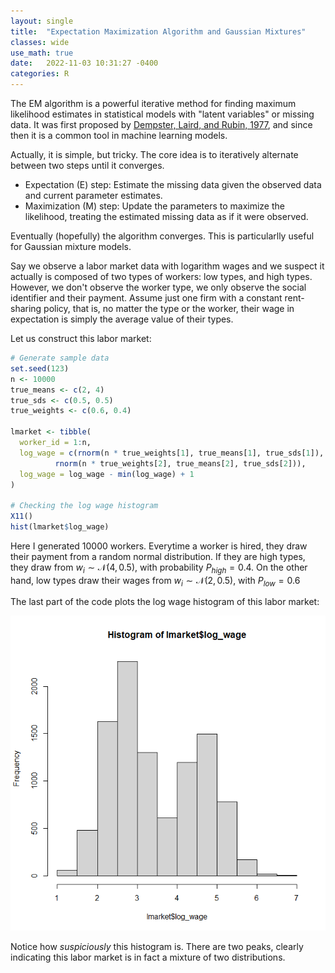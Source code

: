 ```yaml
---
layout: single
title:  "Expectation Maximization Algorithm and Gaussian Mixtures"
classes: wide
use_math: true
date:   2022-11-03 10:31:27 -0400
categories: R
---
```


The EM algorithm is a powerful iterative method for finding maximum likelihood estimates in statistical models with "latent variables" or missing data. It was first proposed by [Dempster, Laird, and Rubin, 1977](https://rss.onlinelibrary.wiley.com/doi/abs/10.1111/j.2517-6161.1977.tb01600.x?casa_token=a4oDLWp6MQQAAAAA%3AFERMoGtYF9u5EmMI9VScUGrfJ5VG05FGRKEoQ_5Gkg9VKHDQrclfHMhb0qzGM3GbkQ2RtbVUNQ-t3yyG), and since then it is a common tool in machine learning models.

Actually, it is simple, but tricky. The core idea is to iteratively alternate between two steps until it converges.

- Expectation (E) step: Estimate the missing data given the observed data and current parameter estimates.
- Maximization (M) step: Update the parameters to maximize the likelihood, treating the estimated missing data as if it were observed.

Eventually (hopefully) the algorithm converges. This is particularlly useful for Gaussian mixture models. 

Say we observe a labor market data with logarithm wages and we suspect it actually is composed of two types of workers: low types, and high types. However, we don't observe the worker type, we only observe the social identifier and their payment. Assume just one firm with a constant rent-sharing policy, that is, no matter the type or the worker, their wage in expectation is simply the average value of their types.

Let us construct this labor market:

```r
# Generate sample data
set.seed(123)
n <- 10000
true_means <- c(2, 4)
true_sds <- c(0.5, 0.5)
true_weights <- c(0.6, 0.4)

lmarket <- tibble(
  worker_id = 1:n,
  log_wage = c(rnorm(n * true_weights[1], true_means[1], true_sds[1]),
          rnorm(n * true_weights[2], true_means[2], true_sds[2])),
  log_wage = log_wage - min(log_wage) + 1
)

# Checking the log wage histogram
X11()
hist(lmarket$log_wage)
```

Here I generated 10000 workers. Everytime a worker is hired, they draw their payment from a random normal distribution. If they are high types, they draw from $w_i \sim \mathcal{N}(4 , 0.5)$, with probability $P_{high} = 0.4$. On the other hand, low types draw their wages from $w_i \sim \mathcal{N}(2 , 0.5)$, with $P_{low} = 0.6$

The last part of the code plots the log wage histogram of this labor market:

![Log Wage Histogram](/assets/images/hist_logwage.png)

Notice how _suspiciously_ this histogram is. There are two peaks, clearly indicating this labor market is in fact a mixture of two distributions. 

